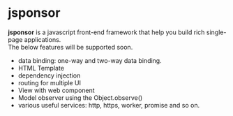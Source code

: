 # jsponsor

<b>jsponsor</b> is a javascript front-end framework that help you build rich single-page applications.<br>
The below features will be supported soon.

 - data binding: one-way and two-way data binding.
 - HTML Template
 - dependency injection
 - routing for multiple UI
 - View with web component
 - Model observer using the Object.observe()
 - various useful services: http, https, worker, promise and so on.